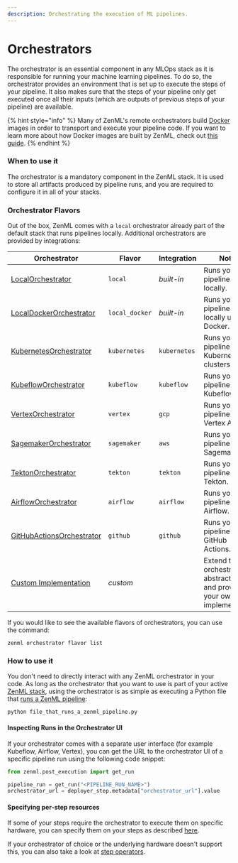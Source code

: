 ```yaml
---
description: Orchestrating the execution of ML pipelines.
---
```


# Orchestrators

The orchestrator is an essential component in any MLOps stack as it is responsible for running your machine learning
pipelines. To do so, the orchestrator provides an environment that is set up to execute the steps of your pipeline. It
also makes sure that the steps of your pipeline only get executed once all their inputs (which are outputs of previous
steps of your pipeline) are available.

{% hint style="info" %}
Many of ZenML's remote orchestrators build [Docker](https://www.docker.com/) images in order to transport and execute
your pipeline code. If you want to learn more about how Docker images are built by ZenML, check
out [this guide](/docs/book/user-guide/advanced-guide/containerize-your-pipeline.md).
{% endhint %}

### When to use it

The orchestrator is a mandatory component in the ZenML stack. It is used to store all artifacts produced by pipeline
runs, and you are required to configure it in all of your stacks.

### Orchestrator Flavors

Out of the box, ZenML comes with a `local` orchestrator already part of the default stack that runs pipelines locally.
Additional orchestrators are provided by integrations:

| Orchestrator                                                                             | Flavor         | Integration  | Notes                                                                   |
| ---------------------------------------------------------------------------------------- | -------------- | ------------ | ----------------------------------------------------------------------- |
| [LocalOrchestrator](local.md)                                                            | `local`        | _built-in_   | Runs your pipelines locally.                                            |
| [LocalDockerOrchestrator](local-docker.md)                                               | `local_docker` | _built-in_   | Runs your pipelines locally using Docker.                               |
| [KubernetesOrchestrator](kubernetes.md)                                                  | `kubernetes`   | `kubernetes` | Runs your pipelines in Kubernetes clusters.                             |
| [KubeflowOrchestrator](kubeflow.md)                                                      | `kubeflow`     | `kubeflow`   | Runs your pipelines using Kubeflow.                                     |
| [VertexOrchestrator](vertex.md)                                                          | `vertex`       | `gcp`        | Runs your pipelines in Vertex AI.                                       |
| [SagemakerOrchestrator](sagemaker.md)                                                    | `sagemaker`    | `aws`        | Runs your pipelines in Sagemaker.                                       |
| [TektonOrchestrator](tekton.md)                                                          | `tekton`       | `tekton`     | Runs your pipelines using Tekton.                                       |
| [AirflowOrchestrator](airflow.md)                                                        | `airflow`      | `airflow`    | Runs your pipelines using Airflow.                                      |
| [GitHubActionsOrchestrator](../../../learning/component-gallery/orchestrators/github.md) | `github`       | `github`     | Runs your pipelines using GitHub Actions.                               |
| [Custom Implementation](custom.md)                                                       | _custom_       |              | Extend the orchestrator abstraction and provide your own implementation |

If you would like to see the available flavors of orchestrators, you can use the command:

```shell
zenml orchestrator flavor list
```

### How to use it

You don't need to directly interact with any ZenML orchestrator in your code. As long as the orchestrator that you want
to use is part of your active [ZenML stack](/docs/book/user-guide/starter-guide/understand-stacks.md), using the
orchestrator is as simple as executing a Python file
that [runs a ZenML pipeline](/docs/book/user-guide/starter-guide/starter-guide.md):

```shell
python file_that_runs_a_zenml_pipeline.py
```

#### Inspecting Runs in the Orchestrator UI

If your orchestrator comes with a separate user interface (for example Kubeflow, Airflow, Vertex), you can get the URL
to the orchestrator UI of a specific pipeline run using the following code snippet:

```python
from zenml.post_execution import get_run

pipeline_run = get_run("<PIPELINE_RUN_NAME>")
orchestrator_url = deployer_step.metadata["orchestrator_url"].value
```

#### Specifying per-step resources

If some of your steps require the orchestrator to execute them on specific hardware, you can specify them on your steps
as described [here](/docs/book/user-guide/advanced-guide/configure-steps-pipelines.md).

If your orchestrator of choice or the underlying hardware doesn't support this, you can also take a look
at [step operators](../step-operators/step-operators.md).
